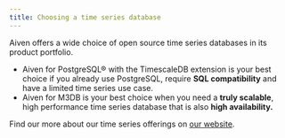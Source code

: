 ```yaml
---
title: Choosing a time series database
---
```


Aiven offers a wide choice of open source time series databases in its
product portfolio.

-   Aiven for PostgreSQL® with the TimescaleDB extension is your best
    choice if you already use PostgreSQL, require **SQL compatibility**
    and have a limited time series use case.
-   Aiven for M3DB is your best choice when you need a **truly
    scalable**, high performance time series database that is also
    **high availability.**

Find our more about our time series offerings on [our
website](https://aiven.io/time-series-databases/what-are-time-series-databases).
